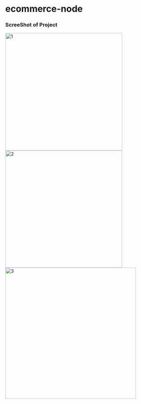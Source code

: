 # ecommerce-node
### ScreeShot of Project
<img width="369" alt="1" src="https://user-images.githubusercontent.com/76596877/151165500-70d5f8c9-ad14-403f-bf41-ac69a5578485.PNG">
<img width="368" alt="2" src="https://user-images.githubusercontent.com/76596877/151165510-81d0dd0c-364c-40f0-b9d4-37f4cb8899b9.PNG">
<img width="412" alt="3" src="https://user-images.githubusercontent.com/76596877/151165514-89d2e1e0-65f6-4c30-9a1d-81506402d5cc.PNG">
